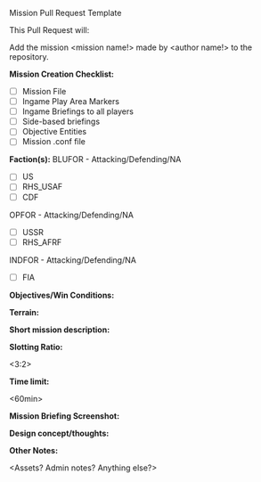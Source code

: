 Mission Pull Request Template

This Pull Request will:

Add the mission <mission name!> made by <author name!> to the repository.

**Mission Creation Checklist:**
- [ ] Mission File
- [ ] Ingame Play Area Markers
- [ ] Ingame Briefings to all players
- [ ] Side-based briefings
- [ ] Objective Entities
- [ ] Mission .conf file

**Faction(s):**
BLUFOR - Attacking/Defending/NA
- [ ] US
- [ ] RHS_USAF
- [ ] CDF

OPFOR - Attacking/Defending/NA
- [ ] USSR
- [ ] RHS_AFRF

INDFOR - Attacking/Defending/NA
- [ ] FIA

**Objectives/Win Conditions:**

<mission objectives>

**Terrain:**

<What terrain is it on>

**Short mission description:**

<short description here>

**Slotting Ratio:**

<3:2>

**Time limit:**

<60min>

**Mission Briefing Screenshot:**

**Design concept/thoughts:**

<enter text here>

**Other Notes:**

<Assets? Admin notes? Anything else?>
